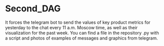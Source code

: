 # Second_DAG
It forces the telegram bot to send the values of key product metrics for yesterday to the chat every 11 a.m. Moscow time, as well as their visualization for the past week. You can find a file in the repository .py with a script and photos of examples of messages and graphics from telegram.

